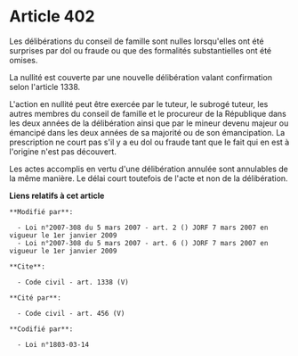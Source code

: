 # Article 402

Les délibérations du conseil de famille sont nulles lorsqu'elles ont été surprises par dol ou fraude ou que des formalités
substantielles ont été omises. 

La nullité est couverte par une nouvelle délibération valant confirmation selon l'article 1338. 

L'action en nullité peut être exercée par le tuteur, le subrogé tuteur, les autres membres du conseil de famille et le
procureur de la République dans les deux années de la délibération ainsi que par le mineur devenu majeur ou émancipé dans les
deux années de sa majorité ou de son émancipation. La prescription ne court pas s'il y a eu dol ou fraude tant que le fait
qui en est à l'origine n'est pas découvert. 

Les actes accomplis en vertu d'une délibération annulée sont annulables de la même manière. Le délai court toutefois de
l'acte et non de la délibération.

**Liens relatifs à cet article**

	**Modifié par**:

	  - Loi n°2007-308 du 5 mars 2007 - art. 2 () JORF 7 mars 2007 en vigueur le 1er janvier 2009
	  - Loi n°2007-308 du 5 mars 2007 - art. 6 () JORF 7 mars 2007 en vigueur le 1er janvier 2009

	**Cite**:

	  - Code civil - art. 1338 (V)

	**Cité par**:

	  - Code civil - art. 456 (V)

	**Codifié par**:

	  - Loi n°1803-03-14
